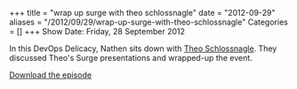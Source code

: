 +++
title = "wrap up surge with theo schlossnagle"
date = "2012-09-29"
aliases = "/2012/09/29/wrap-up-surge-with-theo-schlossnagle"
Categories = []
+++
Show Date:  Friday, 28 September 2012

In this DevOps Delicacy, Nathen sits down with [Theo Schlossnagle](http://twitter.com/postwait).  They discussed Theo's Surge presentations and wrapped-up the event.

[Download the episode](http://traffic.libsyn.com/foodfight/Surge-6-Theo.mp3)

